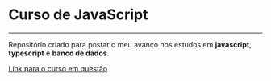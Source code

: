 # Curso de JavaScript
***
Repositório criado para postar o meu avanço nos estudos em **javascript**, **typescript** e **banco de dados**.

[Link para o curso em questão](https://www.udemy.com/course/curso-de-javascript-moderno-do-basico-ao-avancado/?kw=curso+javascript&src=sac&couponCode=ST2MT43024)
